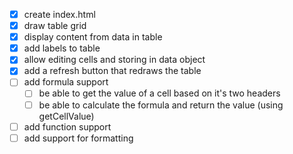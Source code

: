 - [x] create index.html
- [x] draw table grid
- [x] display content from data in table
- [x] add labels to table
- [x] allow editing cells and storing in data object
- [x] add a refresh button that redraws the table
- [ ] add formula support
    - [ ] be able to get the value of a cell based on it's two headers
    - [ ] be able to calculate the formula and return the value (using getCellValue)
- [ ] add function support
- [ ] add support for formatting